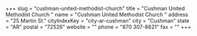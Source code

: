 +++
slug = "cushman-united-methodist-church"
title = "Cushman United Methodist Church "
name = "Cushman United Methodist Church "
address = "25 Martin St."
cityIndexKey = "city-ar-cushman"
city = "Cushman"
state = "AR"
postal = "72526"
website = ""
phone = "870 307-8621"
fax = ""
+++
